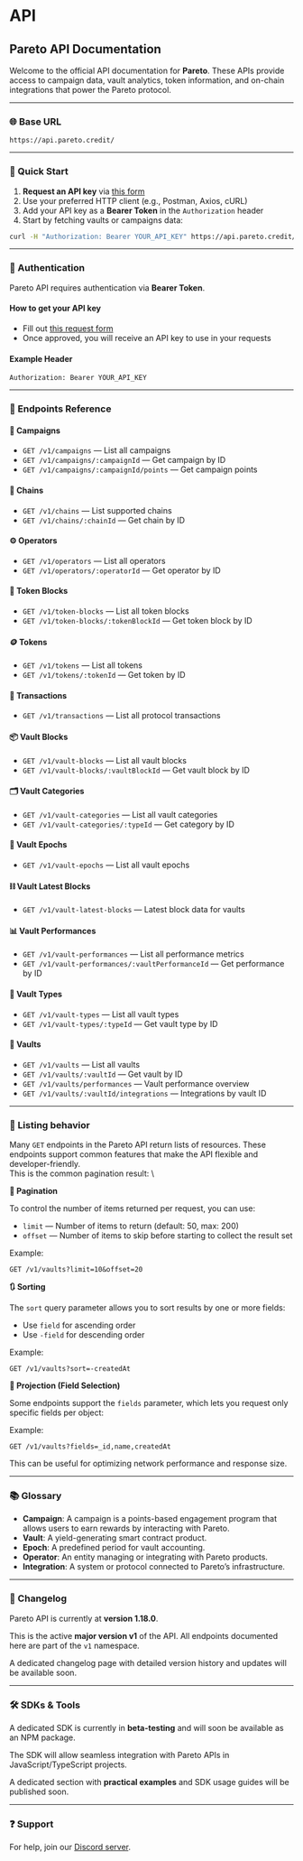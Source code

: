# API

## Pareto API Documentation

Welcome to the official API documentation for **Pareto**. These APIs provide access to campaign data, vault analytics, token information, and on-chain integrations that power the Pareto protocol.

***

### 🌐 Base URL

```
https://api.pareto.credit/
```

***

### 🚀 Quick Start

1. **Request an API key** via [this form](https://tally.so/r/mY9y6B)
2. Use your preferred HTTP client (e.g., Postman, Axios, cURL)
3. Add your API key as a **Bearer Token** in the `Authorization` header
4. Start by fetching vaults or campaigns data:

```bash
curl -H "Authorization: Bearer YOUR_API_KEY" https://api.pareto.credit/v1/vaults
```

***

### 🔐 Authentication

Pareto API requires authentication via **Bearer Token**.

#### How to get your API key

* Fill out [this request form](https://tally.so/r/mY9y6B)
* Once approved, you will receive an API key to use in your requests

#### Example Header

```
Authorization: Bearer YOUR_API_KEY
```

***

### 🧭 Endpoints Reference

#### 📣 Campaigns

* `GET /v1/campaigns` — List all campaigns
* `GET /v1/campaigns/:campaignId` — Get campaign by ID
* `GET /v1/campaigns/:campaignId/points` — Get campaign points

#### 🔗 Chains

* `GET /v1/chains` — List supported chains
* `GET /v1/chains/:chainId` — Get chain by ID

#### ⚙️ Operators

* `GET /v1/operators` — List all operators
* `GET /v1/operators/:operatorId` — Get operator by ID

#### 🧱 Token Blocks

* `GET /v1/token-blocks` — List all token blocks
* `GET /v1/token-blocks/:tokenBlockId` — Get token block by ID

#### 🪙 Tokens

* `GET /v1/tokens` — List all tokens
* `GET /v1/tokens/:tokenId` — Get token by ID

#### 🔁 Transactions

* `GET /v1/transactions` — List all protocol transactions

#### 📦 Vault Blocks

* `GET /v1/vault-blocks` — List all vault blocks
* `GET /v1/vault-blocks/:vaultBlockId` — Get vault block by ID

#### 🗂 Vault Categories

* `GET /v1/vault-categories` — List all vault categories
* `GET /v1/vault-categories/:typeId` — Get category by ID

#### 📆 Vault Epochs

* `GET /v1/vault-epochs` — List all vault epochs

#### ⛓ Vault Latest Blocks

* `GET /v1/vault-latest-blocks` — Latest block data for vaults

#### 📊 Vault Performances

* `GET /v1/vault-performances` — List all performance metrics
* `GET /v1/vault-performances/:vaultPerformanceId` — Get performance by ID

#### 🧬 Vault Types

* `GET /v1/vault-types` — List all vault types
* `GET /v1/vault-types/:typeId` — Get vault type by ID

#### 🔐 Vaults

* `GET /v1/vaults` — List all vaults
* `GET /v1/vaults/:vaultId` — Get vault by ID
* `GET /v1/vaults/performances` — Vault performance overview
* `GET /v1/vaults/:vaultId/integrations` — Integrations by vault ID

***

### :scroll:  Listing behavior

Many `GET` endpoints in the Pareto API return lists of resources. These endpoints support common features that make the API flexible and developer-friendly. \
This is the common pagination result: \


**🔢  Pagination**

To control the number of items returned per request, you can use:

* `limit` — Number of items to return (default: 50, max: 200)
* `offset` — Number of items to skip before starting to collect the result set

Example:

```
GET /v1/vaults?limit=10&offset=20
```

**🔃 Sorting**

The `sort` query parameter allows you to sort results by one or more fields:

* Use `field` for ascending order
* Use `-field` for descending order

Example:

```
GET /v1/vaults?sort=-createdAt
```

**🎯 Projection (Field Selection)**

Some endpoints support the `fields` parameter, which lets you request only specific fields per object:

Example:

```
GET /v1/vaults?fields=_id,name,createdAt
```

This can be useful for optimizing network performance and response size.

***

### 📚 Glossary

* **Campaign**: A campaign is a points-based engagement program that allows users to earn rewards by interacting with Pareto.
* **Vault**: A yield-generating smart contract product.
* **Epoch**: A predefined period for vault accounting.
* **Operator**: An entity managing or integrating with Pareto products.
* **Integration**: A system or protocol connected to Pareto’s infrastructure.

***

### 📌 Changelog

Pareto API is currently at **version 1.18.0**.

This is the active **major version v1** of the API. All endpoints documented here are part of the `v1` namespace.

A dedicated changelog page with detailed version history and updates will be available soon.

***

### 🛠 SDKs & Tools

A dedicated SDK is currently in **beta-testing** and will soon be available as an NPM package.

The SDK will allow seamless integration with Pareto APIs in JavaScript/TypeScript projects.

A dedicated section with **practical examples** and SDK usage guides will be published soon.

***

### ❓ Support

For help, join our [Discord server](https://discord.com/invite/mpySAJp).
